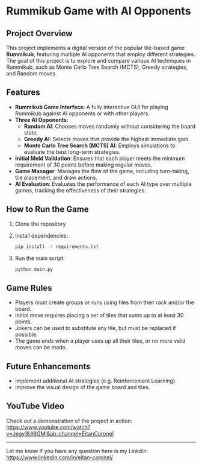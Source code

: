 # Rummikub Game with AI Opponents

## Project Overview

This project implements a digital version of the popular tile-based game **Rummikub**, featuring multiple AI opponents that employ different strategies. The goal of this project is to explore and compare various AI techniques in Rummikub, such as Monte Carlo Tree Search (MCTS), Greedy strategies, and Random moves.

## Features

- **Rummikub Game Interface**: A fully interactive GUI for playing Rummikub against AI opponents or with other players.
- **Three AI Opponents**:
  - **Random AI**: Chooses moves randomly without considering the board state.
  - **Greedy AI**: Selects moves that provide the highest immediate gain.
  - **Monte Carlo Tree Search (MCTS) AI**: Employs simulations to evaluate the best long-term strategies.
- **Initial Meld Validation**: Ensures that each player meets the minimum requirement of 30 points before making regular moves.
- **Game Manager**: Manages the flow of the game, including turn-taking, tile placement, and draw actions.
- **AI Evaluation**: Evaluates the performance of each AI type over multiple games, tracking the effectiveness of their strategies.

## How to Run the Game

1. Clone the repository

   
2. Install dependencies:
   ```bash
   pip install -r requirements.txt
   ```
3. Run the main script:
   ```bash
   python main.py
   ```

## Game Rules

- Players must create groups or runs using tiles from their rack and/or the board.
- Initial move requires placing a set of tiles that sums up to at least 30 points.
- Jokers can be used to substitute any tile, but must be replaced if possible.
- The game ends when a player uses up all their tiles, or no more valid moves can be made.

## Future Enhancements

- Implement additional AI strategies (e.g. Reinforcement Learning).
- Improve the visual design of the game board and tiles.

## YouTube Video

Check out a demonstration of the project in action: https://www.youtube.com/watch?v=Jegy3UI6GMI&ab_channel=EitanCoronel


---

Let me know if you have any question here is my Linkdin: https://www.linkedin.com/in/eitan-coronel/
